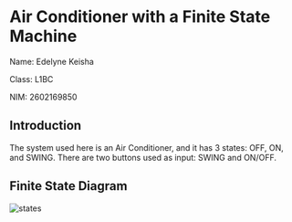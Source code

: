 # Air Conditioner with a Finite State Machine

Name: Edelyne Keisha

Class: L1BC

NIM: 2602169850

## Introduction

The system used here is an Air Conditioner, and it has 3 states: OFF, ON, and SWING. There are two buttons used as input: SWING and ON/OFF.

## Finite State Diagram

![states]()
